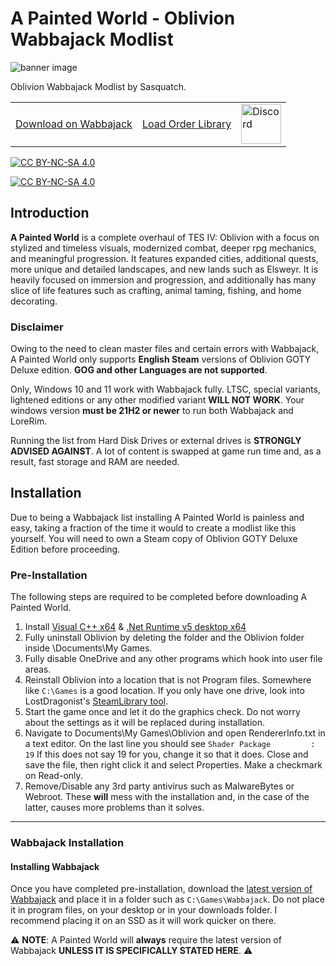 # A Painted World - Oblivion Wabbajack Modlist

![banner image](https://staticdelivery.nexusmods.com/images/101/36661530-1726112708.png)

Oblivion Wabbajack Modlist by Sasquatch.

<table stlyle="border: none;">
<tr>
<td><a href="https://github.com/wabbajack-tools/wabbajack/releases">Download on Wabbajack</a></td>	
<td><a href="https://loadorderlibrary.com/lists/a-painted-world-2">Load Order Library</a></td>
<td><a href="https://discord.gg/Tb5ETzBYjd"><img alt="Discord" src="https://cdn.logojoy.com/wp-content/uploads/20210422095037/discord-mascot.png" width="64px" ></a></td>
</tr>
</table>

[![CC BY-NC-SA 4.0][cc-by-nc-sa-shield]][cc-by-nc-sa]

[![CC BY-NC-SA 4.0][cc-by-nc-sa-image]][cc-by-nc-sa]

[cc-by-nc-sa]: http://creativecommons.org/licenses/by-nc-sa/4.0/
[cc-by-nc-sa-image]: https://licensebuttons.net/l/by-nc-sa/4.0/88x31.png
[cc-by-nc-sa-shield]: https://img.shields.io/badge/License-CC%20BY--NC--SA%204.0-lightgrey.svg

## Introduction

**A Painted World** is a complete overhaul of TES IV: Oblivion with a focus on stylized and timeless visuals, modernized combat, deeper rpg mechanics, and meaningful progression. It features expanded cities, additional quests, more unique and detailed landscapes, and new lands such as Elsweyr. It is heavily focused on immersion and progression, and additionally has many slice of life features such as crafting, animal taming, fishing, and home decorating.

### Disclaimer

Owing to the need to clean master files and certain errors with Wabbajack, A Painted World only supports **English Steam** versions of Oblivion GOTY Deluxe edition. **GOG and other Languages are not supported**.

Only, Windows 10 and 11 work with Wabbajack fully. LTSC, special variants, lightened editions or any other modified variant **WILL NOT WORK**. Your windows version **must be 21H2 or newer** to run both Wabbajack and LoreRim.

Running the list from Hard Disk Drives or external drives is **STRONGLY ADVISED AGAINST**. A lot of content is swapped at game run time and, as a result, fast storage and RAM are needed.

## Installation

Due to being a Wabbajack list installing A Painted World is painless and easy, taking a fraction of the time it would to create a modlist like this yourself. You will need to own a Steam copy of Oblivion GOTY Deluxe Edition before proceeding.

### Pre-Installation

The following steps are required to be completed before downloading A Painted World.

1. Install [Visual C++ x64](https://aka.ms/vs/17/release/vc_redist.x64.exe) & [.Net Runtime v5 desktop x64](https://dotnet.microsoft.com/en-us/download/dotnet/thank-you/runtime-8.0.5-windows-x64-installer)
3. Fully uninstall Oblivion by deleting the folder and the Oblivion folder inside \Documents\My Games\.
4. Fully disable OneDrive and any other programs which hook into user file areas.
5. Reinstall Oblivion into a location that is not Program files. Somewhere like `C:\Games` is a good location. If you only have one drive, look into LostDragonist's [SteamLibrary tool](https://github.com/LostDragonist/steam-library-setup-tool/wiki/Usage-Guide).
6. Start the game once and let it do the graphics check. Do not worry about the settings as it will be replaced during installation.
7. Navigate to Documents\My Games\Oblivion and open RendererInfo.txt in a text editor.
   On the last line you should see ```Shader Package         : 19``` If this does not say 19 for you, change it so that it does. Close and save the file, then right click it and select Properties. Make a checkmark on Read-only.
9. Remove/Disable any 3rd party antivirus such as MalwareBytes or Webroot. These **will** mess with the installation and, in the case of the latter, causes more problems than it solves.

***

### Wabbajack Installation

#### Installing Wabbajack

Once you have completed pre-installation, download the [latest version of Wabbajack]((https://github.com/wabbajack-tools/wabbajack/releases)) and place it in a folder such as `C:\Games\Wabbajack`. Do not place it in program files, on your desktop or in your downloads folder. I recommend placing it on an SSD as it will work quicker on there.

:warning: **NOTE**: A Painted World will **always** require the latest version of Wabbajack **UNLESS IT IS SPECIFICALLY STATED HERE**. :warning:

